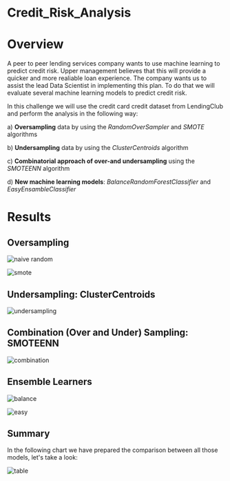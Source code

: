 # Credit_Risk_Analysis

# Overview

A peer to peer lending services company  wants to use machine learning to predict credit risk. Upper management believes that this will provide a quicker and more realiable loan experience. The company wants us to assist the lead Data Scientist in implementing this plan. To do that we will evaluate several machine learning models to predict credit risk.

In this challenge we will use the credit card credit dataset from LendingClub and perform the analysis in the following way:

a) **Oversampling** data by using the *RandomOverSampler* and *SMOTE* algorithms

b) **Undersampling** data by using the *ClusterCentroids* algorithm 

c) **Combinatorial approach of over-and undersampling** using the *SMOTEENN* algorithm

d) **New machine learning models**: *BalanceRandomForestClassifier* and *EasyEnsambleClassifier*


# Results

## Oversampling

![naive random](https://user-images.githubusercontent.com/106939511/195468017-83834dbe-9eaf-447c-a7d7-2d63f7f53cd9.png)




![smote](https://user-images.githubusercontent.com/106939511/195468041-a104a548-3a3c-4bf6-9e2b-c8a12ed0f9c0.png)



## Undersampling: ClusterCentroids

![undersampling](https://user-images.githubusercontent.com/106939511/195476014-4b03e63b-ed23-426b-806c-018ddbc85573.png)


## Combination (Over and Under) Sampling: SMOTEENN


![combination](https://user-images.githubusercontent.com/106939511/195476084-4d9bdada-eaf4-4c96-9434-9e5d03256478.png)


## Ensemble Learners

![balance](https://user-images.githubusercontent.com/106939511/195476113-4a716328-a34d-432f-951a-6e1c06c16750.png)


![easy](https://user-images.githubusercontent.com/106939511/195476164-8a3ac5e7-fc0b-4967-8e01-f273bca28e81.png)



## Summary

In the following chart we have prepared the comparison between all those models, let's take a look:

![table](https://user-images.githubusercontent.com/106939511/195478612-61af954c-f1f6-4cb1-b450-d7561459c924.png)

